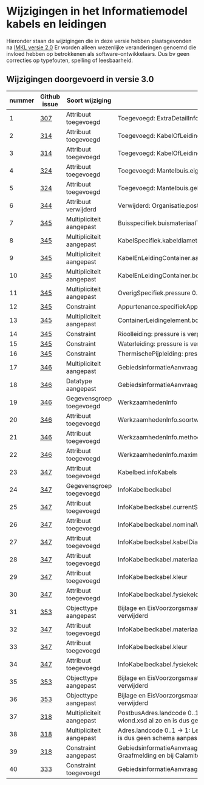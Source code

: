 # Wijzigingen in het Informatiemodel kabels en leidingen

Hieronder staan de wijzigingen die in deze versie hebben plaatsgevonden na [IMKL versie 2.0](https://docs.geostandaarden.nl/kl/def-st-imkl-20210715/)
Er worden alleen wezenlijke veranderingen genoemd die invloed hebben op betrokkenen als software-ontwikkelaars. Dus bv geen correcties op typefouten, spelling of leesbaarheid.



## Wijzigingen doorgevoerd in versie 3.0

|**nummer**| **Github issue**                                 | **Soort wijziging**                  | **Wijziging**                                |
| ---------|------------------------------------------------- | ------------------------------------ | -------------------------------------------- |
| 1        |[307](https://github.com/Geonovum/imkl2015-review/issues/307) | Attribuut toegevoegd                 | Toegevoegd: ExtraDetailInfo.aanlegmethodeGestuurdeBoring|
| 2        |[314](https://github.com/Geonovum/imkl2015-review/issues/314)| Attribuut toegevoegd                  | Toegevoegd: KabelOfLeiding.kleur|
| 3        |[314](https://github.com/Geonovum/imkl2015-review/issues/314)| Attribuut toegevoegd                 | Toegevoegd: KabelOfLeiding.fysiekeIdentificatie|
| 4        |[324](https://github.com/Geonovum/imkl2015-review/issues/324)| Attribuut toegevoegd                    | Toegevoegd: Mantelbuis.eigenaar|
| 5        |[324](https://github.com/Geonovum/imkl2015-review/issues/324)| Attribuut toegevoegd                     | Toegevoegd: Mantelbuis.gebruiktVan |
| 6        |[344](https://github.com/Geonovum/imkl2015-review/issues/344)| Attribuut verwijderd                     | Verwijderd: Organisatie.postbusadres |
| 7        |[345](https://github.com/Geonovum/imkl2015-review/issues/345)| Multipliciteit aangepast              | Buisspecifiek.buismateriaalType 0..1 -> 1|
| 8        |[345](https://github.com/Geonovum/imkl2015-review/issues/345)| Multipliciteit aangepast              | KabelSpecifiek.kabeldiameter 0..1 -> 1|
| 9        |[345](https://github.com/Geonovum/imkl2015-review/issues/345)| Multipliciteit aangepast              | KabelEnLeidingContainer.aantalKabelsLeidingen 0..1 -> 1|
| 10       |[345](https://github.com/Geonovum/imkl2015-review/issues/345)| Multipliciteit aangepast              | KabelEnLeidingContainer.bovengrondsZichtbaar 0..1 -> 1|
| 11       |[345](https://github.com/Geonovum/imkl2015-review/issues/345)| Multipliciteit aangepast              | OverigSpecifiek.pressure 0..1 -> 1|
| 12       |[345](https://github.com/Geonovum/imkl2015-review/issues/345)| Constraint              | Appurtenance.specifiekAppurtenanceType 0..1 -> 0|
| 13       |[345](https://github.com/Geonovum/imkl2015-review/issues/345)| Multipliciteit aangepast              | ContainerLeidingelement.bovengrondsZichtbaar 0..1 -> 1|
| 14       |[345](https://github.com/Geonovum/imkl2015-review/issues/345)| Constraint              | Rioolleiding: pressure is verplicht|
| 15       |[345](https://github.com/Geonovum/imkl2015-review/issues/345)| Constraint              | Waterleiding: pressure is verplicht|
| 16       |[345](https://github.com/Geonovum/imkl2015-review/issues/345)| Constraint              | ThermischePijpleiding: pressure is verplicht|
| 17       |[346](https://github.com/Geonovum/imkl2015-review/issues/346)| Multipliciteit aangepast              | GebiedsinformatieAanvraag.soortwerkzaamheden 0..* -> 0..1|
| 18       |[346](https://github.com/Geonovum/imkl2015-review/issues/346)| Datatype aangepast              | GebiedsinformatieAanvraag.soortwerkzaamheden.WerkzaamhedenInfo|
| 19      |[346](https://github.com/Geonovum/imkl2015-review/issues/346)| Gegevensgroep toegevoegd              | WerkzaamhedenInfo|
| 20      |[346](https://github.com/Geonovum/imkl2015-review/issues/346)| Attribuut toegevoegd              | WerkzaamhedenInfo.soortwerkzaamheden|
| 21      |[346](https://github.com/Geonovum/imkl2015-review/issues/346)| Attribuut toegevoegd              | WerkzaamhedenInfo.methode|
| 22      |[346](https://github.com/Geonovum/imkl2015-review/issues/346)| Attribuut toegevoegd              | WerkzaamhedenInfo.maximaleWerkdiepte|
| 23       |[347](https://github.com/Geonovum/imkl2015-review/issues/347)| Attribuut toegevoegd              | Kabelbed.infoKabels|
| 24       |[347](https://github.com/Geonovum/imkl2015-review/issues/347)| Gegevensgroep toegevoegd              | InfoKabelbedkabel|
| 25       |[347](https://github.com/Geonovum/imkl2015-review/issues/347)| Attribuut toegevoegd              | InfoKabelbedkabel.currentStatus|
| 26       |[347](https://github.com/Geonovum/imkl2015-review/issues/347)| Attribuut toegevoegd              | InfoKabelbedkabel.nominalVoltage|
| 27      |[347](https://github.com/Geonovum/imkl2015-review/issues/347)| Attribuut toegevoegd              | InfoKabelbedkabel.kabelDiameter|
| 28       |[347](https://github.com/Geonovum/imkl2015-review/issues/347)| Attribuut toegevoegd              | InfoKabelbedkabel.materiaal|
| 29       |[347](https://github.com/Geonovum/imkl2015-review/issues/347)| Attribuut toegevoegd              | InfoKabelbedkabel.kleur|
| 30       |[347](https://github.com/Geonovum/imkl2015-review/issues/347)| Attribuut toegevoegd              | InfoKabelbedkabel.fysiekeIdentificatie|
| 31     |[353](https://github.com/Geonovum/imkl2015-review/issues/353)| Objecttype aangepast             | Bijlage en EisVoorzorgsmaatregelBijlage samengevoegd en Bijlage verwijderd|
| 32       |[347](https://github.com/Geonovum/imkl2015-review/issues/347)| Attribuut toegevoegd              | InfoKabelbedkabel.materiaal|
| 33       |[347](https://github.com/Geonovum/imkl2015-review/issues/347)| Attribuut toegevoegd              | InfoKabelbedkabel.kleur|
| 34       |[347](https://github.com/Geonovum/imkl2015-review/issues/347)| Attribuut toegevoegd              | InfoKabelbedkabel.fysiekeIdentificatie|
| 35       |[353](https://github.com/Geonovum/imkl2015-review/issues/353)| Objecttype aangepast             | Bijlage en EisVoorzorgsmaatregelBijlage samengevoegd en Bijlage verwijderd|
| 36       |[353](https://github.com/Geonovum/imkl2015-review/issues/353)| Objecttype aangepast             | Bijlage en EisVoorzorgsmaatregelBijlage samengevoegd en Bijlage verwijderd|
| 37       |[318](https://github.com/Geonovum/imkl2015-review/issues/318)| Multipliciteit aangepast             |PostbusAdres.landcode 0..1 -> 1: Let op! dit was in het IMKL-wiond.xsd al zo en is dus geen schema aanpassing |
| 38       |[318](https://github.com/Geonovum/imkl2015-review/issues/318)| Multipliciteit aangepast             |Adres.landcode 0..1 -> 1: Let op dit was in het IMKL-wibon.xsd al zo en is dus geen schema aanpassing |
| 39       |[318](https://github.com/Geonovum/imkl2015-review/issues/346)| Constraint aangepast             |GebiedsinformatieAanvraag: soortWerkzaamheden verplicht bij Graafmelding en bij Calamiteitenmelding|
| 40       |[333](https://github.com/Geonovum/imkl2015-review/issues/333)| Constraint toegevoegd             |GebiedsinformatieAanvraag.referentie heeft maximaal 60 karakters|